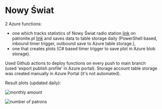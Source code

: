 # Nowy Świat

2 Azure functions:

- one which tracks statistics of Nowy Świat radio station [link](https://nowyswiat.online) on patronite.pl [link](https://patronite.pl/radionowyswiat) and saves data to table storage daily (PowerShell based, inbound timer trigger, outbound save to Azure table storage.),
- one that creates plots (C# based timer trigger to save plot in Azure blob storage).

Used Github actions to deploy functions on every push to main branch (used 'export publish profile' in Azure portal).
Storage account table storage was created manually in Azure Portal (it's not automated).

Result plots (updated daily):

![monthly amount](https://nowyswiatfn3bd064.blob.core.windows.net/plots/MonthlyAmount.png)

![number of patrons](https://nowyswiatfn3bd064.blob.core.windows.net/plots/NumberOfPatrons.png)


